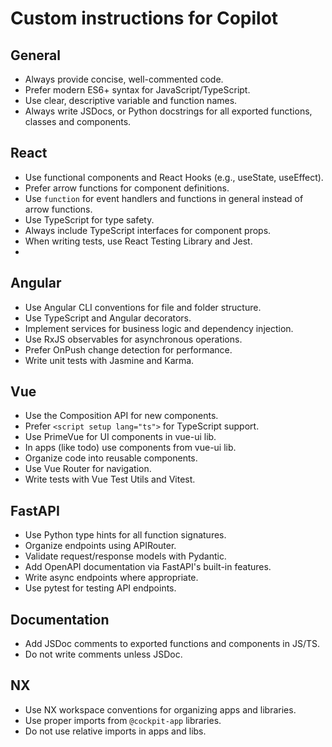 # Custom instructions for Copilot

## General

- Always provide concise, well-commented code.
- Prefer modern ES6+ syntax for JavaScript/TypeScript.
- Use clear, descriptive variable and function names.
- Always write JSDocs, or Python docstrings for all exported functions, classes and components.

## React

- Use functional components and React Hooks (e.g., useState, useEffect).
- Prefer arrow functions for component definitions.
- Use `function` for event handlers and functions in general instead of arrow functions.
- Use TypeScript for type safety.
- Always include TypeScript interfaces for component props.
- When writing tests, use React Testing Library and Jest.
-

## Angular

- Use Angular CLI conventions for file and folder structure.
- Use TypeScript and Angular decorators.
- Implement services for business logic and dependency injection.
- Use RxJS observables for asynchronous operations.
- Prefer OnPush change detection for performance.
- Write unit tests with Jasmine and Karma.

## Vue

- Use the Composition API for new components.
- Prefer `<script setup lang="ts">` for TypeScript support.
- Use PrimeVue for UI components in vue-ui lib.
- In apps (like todo) use components from vue-ui lib.
- Organize code into reusable components.
- Use Vue Router for navigation.
- Write tests with Vue Test Utils and Vitest.

## FastAPI

- Use Python type hints for all function signatures.
- Organize endpoints using APIRouter.
- Validate request/response models with Pydantic.
- Add OpenAPI documentation via FastAPI's built-in features.
- Write async endpoints where appropriate.
- Use pytest for testing API endpoints.

## Documentation

- Add JSDoc comments to exported functions and components in JS/TS.
- Do not write comments unless JSDoc.

## NX

- Use NX workspace conventions for organizing apps and libraries.
- Use proper imports from `@cockpit-app` libraries.
- Do not use relative imports in apps and libs.
